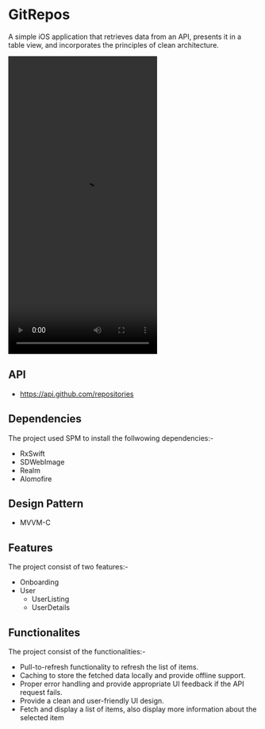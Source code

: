 # GitRepos
A simple iOS application that retrieves data from an API, presents it in a table view, and incorporates the principles of clean architecture.


<video width="300" height="600" controls>
    <source src="https://github.com/Abdullah8888/GitRepos/blob/main/GitRepos/Resources/sample_video.mp4" type="video/mp4">
</video>

## API
- https://api.github.com/repositories

## Dependencies
The project used SPM to install the follwowing dependencies:-
- RxSwift
- SDWebImage
- Realm
- Alomofire


## Design Pattern
- MVVM-C

## Features
The project consist of two features:-
- Onboarding
- User
    - UserListing
    - UserDetails
    
## Functionalites
The project consist of the functionalities:-
- Pull-to-refresh functionality to refresh the list of items.
- Caching to store the fetched data locally and provide offline
support.
- Proper error handling and provide appropriate UI feedback if
the API request fails.
- Provide a clean and user-friendly UI design.
- Fetch and display a list of items, also display more information about the selected item


